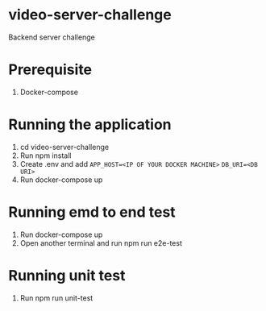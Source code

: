 # video-server-challenge
Backend server challenge

# Prerequisite
1. Docker-compose

# Running the application
1. cd video-server-challenge
2. Run npm install
3. Create .env and add `APP_HOST=<IP OF YOUR DOCKER MACHINE>` `DB_URI=<DB URI>`
4. Run docker-compose up

# Running emd to end test
1. Run docker-compose up
2. Open another terminal and run npm run e2e-test

# Running unit test
1. Run npm run unit-test
